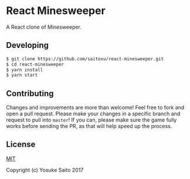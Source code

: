 # React Minesweeper

A React clone of Minesweeper.

## Developing

```sh
$ git clone https://github.com/saitoxu/react-minesweeper.git
$ cd react-minesweeper
$ yarn install
$ yarn start
```

## Contributing
Changes and improvements are more than welcome! Feel free to fork and open a pull request. Please make your changes in a specific branch and request to pull into `master`! If you can, please make sure the game fully works before sending the PR, as that will help speed up the process.

## License
[MIT](http://opensource.org/licenses/MIT)

Copyright (c) Yosuke Saito 2017
